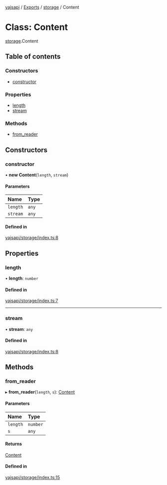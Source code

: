 [yajsapi](../README.md) / [Exports](../modules.md) / [storage](../modules/storage.md) / Content

# Class: Content

[storage](../modules/storage.md).Content

## Table of contents

### Constructors

- [constructor](storage.content.md#constructor)

### Properties

- [length](storage.content.md#length)
- [stream](storage.content.md#stream)

### Methods

- [from\_reader](storage.content.md#from_reader)

## Constructors

### constructor

• **new Content**(`length`, `stream`)

#### Parameters

| Name | Type |
| :------ | :------ |
| `length` | `any` |
| `stream` | `any` |

#### Defined in

[yajsapi/storage/index.ts:8](https://github.com/golemfactory/yajsapi/blob/8f42a91/yajsapi/storage/index.ts#L8)

## Properties

### length

• **length**: `number`

#### Defined in

[yajsapi/storage/index.ts:7](https://github.com/golemfactory/yajsapi/blob/8f42a91/yajsapi/storage/index.ts#L7)

___

### stream

• **stream**: `any`

#### Defined in

[yajsapi/storage/index.ts:8](https://github.com/golemfactory/yajsapi/blob/8f42a91/yajsapi/storage/index.ts#L8)

## Methods

### from\_reader

▸ **from_reader**(`length`, `s`): [Content](storage.content.md)

#### Parameters

| Name | Type |
| :------ | :------ |
| `length` | `number` |
| `s` | `any` |

#### Returns

[Content](storage.content.md)

#### Defined in

[yajsapi/storage/index.ts:15](https://github.com/golemfactory/yajsapi/blob/8f42a91/yajsapi/storage/index.ts#L15)
